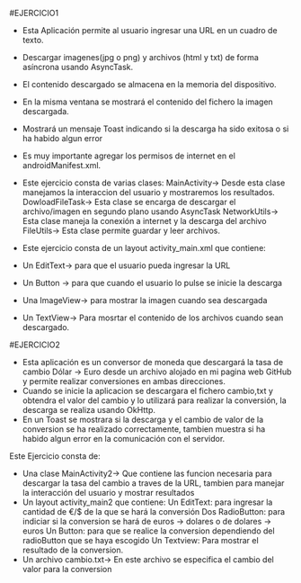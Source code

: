 #EJERCICIO1

- Esta Aplicación permite al usuario ingresar una URL en un cuadro de texto.
- Descargar imagenes(jpg o png) y archivos (html y txt) de forma asíncrona usando AsyncTask.
- El contenido descargado se almacena en la memoria del dispositivo.
- En la misma ventana se mostrará el contenido del fichero  la imagen descargada.
- Mostrará un mensaje Toast indicando si la descarga ha sido exitosa o si ha habido algun error
- Es muy importante agregar los permisos de internet en el androidManifest.xml.

- Este ejercicio consta de varias clases:
MainActivity-> Desde esta clase manejamos la interaccion del usuario y mostraremos los resultados.
DowloadFileTask-> Esta clase se encarga de descargar el archivo/imagen en segundo plano usando AsyncTask
NetworkUtils-> Esta clase maneja la conexión a internet y la descarga del archivo
FileUtils-> Esta clase permite guardar y leer archivos.

- Este ejercicio consta de un layout activity_main.xml que contiene:
- Un EditText-> para que el usuario pueda ingresar la URL 
- Un Button -> para que cuando el usuario lo pulse se inicie la descarga
- Una ImageView-> para mostrar la imagen cuando sea descargada
- Un TextView-> Para mosrtar el contenido de los archivos cuando sean descargado.


#EJERCICIO2  
- Esta aplicación  es un conversor de moneda que descargará la tasa de cambio Dólar → Euro desde un archivo alojado en mi pagina web GitHub y permite realizar conversiones en ambas direcciones.  
- Cuando se inicie la aplicacion se descargara el fichero cambio,txt y obtendra el valor del cambio y lo utilizará para realizar la conversión, la descarga se realiza usando OkHttp.
- En un Toast se mostrara si la descarga y el cambio de valor de la conversion se ha realizado correctamente, tambien muestra si ha habido algun error en la comunicación con el servidor.

Este Ejercicio consta de:
- Una clase MainActivity2->
Que contiene las funcion necesaria para descargar la tasa del cambio a traves de la URL, tambien para manejar la interacción del usuario y mostrar resultados
- Un layout activity_main2 que contiene:
Un EditText: para ingresar la cantidad de €/$ de la que se hará la conversión
Dos RadioButton: para indiciar si la conversion se hará de euros -> dolares o de dolares -> euros
Un Button: para que se realice la conversion dependiendo del radioButton que se haya escogido
Un Textview: Para mostrar el resultado de la conversion.
- Un archivo cambio.txt-> En este archivo se especifica el cambio del valor para la conversion



